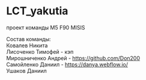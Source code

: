 # LCT_yakutia

проект команды M5 F90 MISIS   

Состав команды:  
Ковалев Никита   
Лисоченко Тимофей - кэп  
Мирошниченко Андрей - https://github.com/Don200  
Самойленко Даниил - https://danya.webflow.io/  
Ушаков Даниил   
